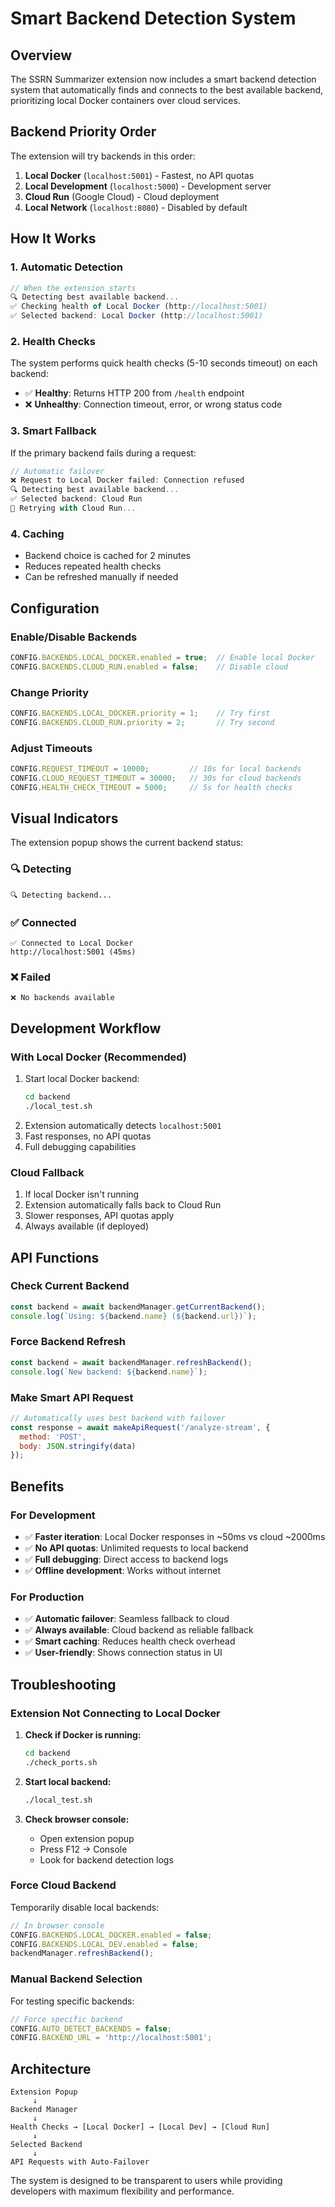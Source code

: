 # Smart Backend Detection System

## Overview

The SSRN Summarizer extension now includes a smart backend detection system that automatically finds and connects to the best available backend, prioritizing local Docker containers over cloud services.

## Backend Priority Order

The extension will try backends in this order:

1. **Local Docker** (`localhost:5001`) - Fastest, no API quotas
2. **Local Development** (`localhost:5000`) - Development server
3. **Cloud Run** (Google Cloud) - Cloud deployment
4. **Local Network** (`localhost:8080`) - Disabled by default

## How It Works

### 1. Automatic Detection
```javascript
// When the extension starts
🔍 Detecting best available backend...
✅ Checking health of Local Docker (http://localhost:5001)
✅ Selected backend: Local Docker (http://localhost:5001)
```

### 2. Health Checks
The system performs quick health checks (5-10 seconds timeout) on each backend:
- ✅ **Healthy**: Returns HTTP 200 from `/health` endpoint
- ❌ **Unhealthy**: Connection timeout, error, or wrong status code

### 3. Smart Fallback
If the primary backend fails during a request:
```javascript
// Automatic failover
❌ Request to Local Docker failed: Connection refused
🔍 Detecting best available backend...
✅ Selected backend: Cloud Run
🔄 Retrying with Cloud Run...
```

### 4. Caching
- Backend choice is cached for 2 minutes
- Reduces repeated health checks
- Can be refreshed manually if needed

## Configuration

### Enable/Disable Backends
```javascript
CONFIG.BACKENDS.LOCAL_DOCKER.enabled = true;  // Enable local Docker
CONFIG.BACKENDS.CLOUD_RUN.enabled = false;    // Disable cloud
```

### Change Priority
```javascript
CONFIG.BACKENDS.LOCAL_DOCKER.priority = 1;    // Try first
CONFIG.BACKENDS.CLOUD_RUN.priority = 2;       // Try second
```

### Adjust Timeouts
```javascript
CONFIG.REQUEST_TIMEOUT = 10000;         // 10s for local backends
CONFIG.CLOUD_REQUEST_TIMEOUT = 30000;   // 30s for cloud backends
CONFIG.HEALTH_CHECK_TIMEOUT = 5000;     // 5s for health checks
```

## Visual Indicators

The extension popup shows the current backend status:

### 🔍 Detecting
```
🔍 Detecting backend...
```

### ✅ Connected
```
✅ Connected to Local Docker
http://localhost:5001 (45ms)
```

### ❌ Failed
```
❌ No backends available
```

## Development Workflow

### With Local Docker (Recommended)
1. Start local Docker backend:
   ```bash
   cd backend
   ./local_test.sh
   ```
2. Extension automatically detects `localhost:5001`
3. Fast responses, no API quotas
4. Full debugging capabilities

### Cloud Fallback
1. If local Docker isn't running
2. Extension automatically falls back to Cloud Run
3. Slower responses, API quotas apply
4. Always available (if deployed)

## API Functions

### Check Current Backend
```javascript
const backend = await backendManager.getCurrentBackend();
console.log(`Using: ${backend.name} (${backend.url})`);
```

### Force Backend Refresh
```javascript
const backend = await backendManager.refreshBackend();
console.log(`New backend: ${backend.name}`);
```

### Make Smart API Request
```javascript
// Automatically uses best backend with failover
const response = await makeApiRequest('/analyze-stream', {
  method: 'POST',
  body: JSON.stringify(data)
});
```

## Benefits

### For Development
- ✅ **Faster iteration**: Local Docker responses in ~50ms vs cloud ~2000ms
- ✅ **No API quotas**: Unlimited requests to local backend
- ✅ **Full debugging**: Direct access to backend logs
- ✅ **Offline development**: Works without internet

### For Production
- ✅ **Automatic failover**: Seamless fallback to cloud
- ✅ **Always available**: Cloud backend as reliable fallback
- ✅ **Smart caching**: Reduces health check overhead
- ✅ **User-friendly**: Shows connection status in UI

## Troubleshooting

### Extension Not Connecting to Local Docker

1. **Check if Docker is running:**
   ```bash
   cd backend
   ./check_ports.sh
   ```

2. **Start local backend:**
   ```bash
   ./local_test.sh
   ```

3. **Check browser console:**
   - Open extension popup
   - Press F12 → Console
   - Look for backend detection logs

### Force Cloud Backend

Temporarily disable local backends:
```javascript
// In browser console
CONFIG.BACKENDS.LOCAL_DOCKER.enabled = false;
CONFIG.BACKENDS.LOCAL_DEV.enabled = false;
backendManager.refreshBackend();
```

### Manual Backend Selection

For testing specific backends:
```javascript
// Force specific backend
CONFIG.AUTO_DETECT_BACKENDS = false;
CONFIG.BACKEND_URL = 'http://localhost:5001';
```

## Architecture

```
Extension Popup
     ↓
Backend Manager
     ↓
Health Checks → [Local Docker] → [Local Dev] → [Cloud Run]
     ↓
Selected Backend
     ↓
API Requests with Auto-Failover
```

The system is designed to be transparent to users while providing developers with maximum flexibility and performance. 